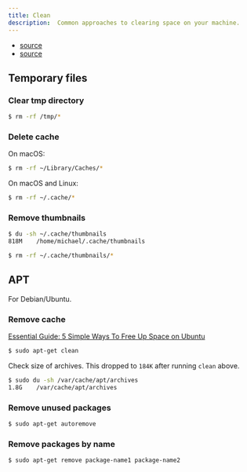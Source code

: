 ```yaml
---
title: Clean
description:  Common approaches to clearing space on your machine.
---
```


- [source](https://www.omgubuntu.co.uk/2016/08/5-ways-free-up-space-on-ubuntu)
- [source](https://itsfoss.com/free-up-space-ubuntu-linux/)


## Temporary files

### Clear tmp directory

```sh
$ rm -rf /tmp/*
```

### Delete cache

On macOS:

```sh
$ rm -rf ~/Library/Caches/*
```

On macOS and Linux:

```sh
$ rm -rf ~/.cache/*
```

### Remove thumbnails

```sh
$ du -sh ~/.cache/thumbnails
818M    /home/michael/.cache/thumbnails
```

```sh
$ rm -rf ~/.cache/thumbnails/*
```


## APT

For Debian/Ubuntu.

### Remove cache

[Essential Guide: 5 Simple Ways To Free Up Space on Ubuntu](https://www.omgubuntu.co.uk/2016/08/5-ways-free-up-space-on-ubuntu)

```sh
$ sudo apt-get clean
```

Check size of archives. This dropped to `184K` after running `clean` above.

```sh
$ sudo du -sh /var/cache/apt/archives
1.8G    /var/cache/apt/archives
```

### Remove unused packages

```sh
$ sudo apt-get autoremove
```

### Remove packages by name

```sh
$ sudo apt-get remove package-name1 package-name2
```
